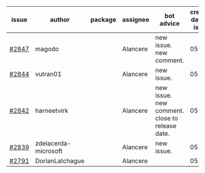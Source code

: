 | issue | author | package | assignee | bot advice | created date of issue | target release date | date from target |
| ------ | ------ | ------ | ------ | ------ | ------ | ------ | :-----: |
| [#2847](https://github.com/Azure/sdk-release-request/issues/2847) | magodo |  | Alancere | new issue. new comment. | 05-27 | 06-13 |  |
| [#2844](https://github.com/Azure/sdk-release-request/issues/2844) | vutran01 |  | Alancere | new issue. | 05-26 | 06-09 |  |
| [#2842](https://github.com/Azure/sdk-release-request/issues/2842) | harneetvirk |  | Alancere | new issue. new comment. close to release date.  | 05-26 | 05-30 | 2 |
| [#2839](https://github.com/Azure/sdk-release-request/issues/2839) | zdelacerda-microsoft |  | Alancere | new issue. | 05-25 | 06-08 |  |
| [#2791](https://github.com/Azure/sdk-release-request/issues/2791) | DorianLatchague |  | Alancere |  | 05-12 | 05-16 |  |
